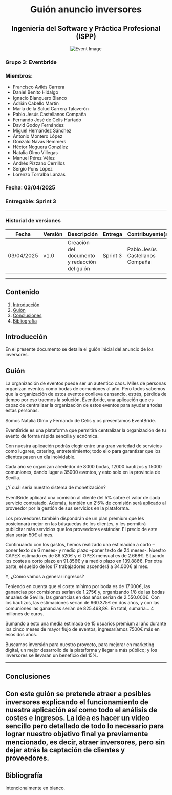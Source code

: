 # <center>Guión anuncio inversores</center>
## <center>Ingeniería del Software y Práctica Profesional (ISPP)</center>
<center><img src="https://iili.io/3BcQ3YJ.md.png" alt="Event Image"></center>

### Grupo 3: Eventbride

### Miembros:
- Francisco Avilés Carrera
- Daniel Benito Hidalgo
- Ignacio Blanquero Blanco
- Adrián Cabello Martín
- María de la Salud Carrera Talaverón
- Pablo Jesús Castellanos Compaña
- Fernando José de Celis Hurtado
- David Godoy Fernández
- Miguel Hernández Sánchez
- Antonio Montero López
- Gonzalo Navas Remmers
- Héctor Noguera González
- Natalia Olmo Villegas
- Manuel Pérez Vélez
- Andrés Pizzano Cerrillos
- Sergio Pons López
- Lorenzo Torralba Lanzas

### Fecha: 03/04/2025

### Entregable: Sprint 3

---

### Historial de versiones

| Fecha      | Versión | Descripción                                | Entrega  | Contribuyente(s)                    |
|------------|---------|--------------------------------------------|----------|-------------------------------------|
| 03/04/2025 | v1.0    | Creación del documento y redacción del guión | Sprint 3 | Pablo Jesús Castellanos Compaña |

---

## Contenido
1. [Introducción](#intro)
2. [Guión](#id1)
10. [Conclusiones](#conclusiones)
11. [Bibliografía](#bib)


<div id='intro'></div>

## Introducción

En el presente documento se detalla el guión inicial del anuncio de los inversores.

<div id='id1'></div>

## Guión



La organización de eventos puede ser un autentico caos. Miles de personas organizan eventos como bodas de comuniones al año. Pero todos sabemos que la organización de estos eventos conlleva cansancio, estrés, pérdida de tiempo por eso traemos la solución, Eventbride, una aplicación que es capaz de centralizar la organización de estos eventos para ayudar a todas estas personas.

Somos Natalia Olmo y Fernando de Celis y os presentamos EventBride.

EventBride es una plataforma que permitirá centralizar la organización de tu evento de forma rápida sencilla y ecnómica.

Con nuestra aplicación podrás elegir entre una gran variedad de servicios como lugares, catering, entretenimiento; todo ello para garantizar que los clientes pasen un día inolvidable.

Cada año se organizan alrededor de 8000 bodas, 12000 bautizos y 15000 comuniones, dando lugar a 35000 eventos, y esto solo en la provincia de Sevilla.

¿Y cuál sería nuestro sistema de monetización?

EventBride aplicará una comisión al cliente del 5% sobre el valor  de cada servicio contratado. Además, también un 2’5% de comisión será aplicado al proveedor por la gestión de sus servicios en la plataforma.

Los proveedores también dispondrán de un plan premium que les posicionará mejor en las búsquedas de los clientes, y les permitirá publicitar más servicios que los proveedores estándar. El precio de este plan serán 50€ al mes.

Continuando con los gastos, hemos realizado una estimación a corto
–poner texto de 6 meses-  y medio plazo –poner texto de 24 meses-. Nuestro CAPEX estimado es de 86.520€ y el OPEX mensual es de 2.668€. Situando los costes a corto plazo en 91.856€ y a medio plazo en 139.886€. Por otra parte, el sueldo de los 17 trabajadores ascenderá a 34.000€ al mes.

Y, ¿Cómo vamos a generar ingresos?

Teniendo en cuenta que el coste mínimo por boda es de 17.000€, las ganancias por comisiones serían de 1.275€ y, organizando 1/8 de las bodas anuales de Sevilla, las ganancias en dos años serían de 2.550.000€. Con los bautizos, las estimaciones serían de 660.375€ en dos años, y con las comuniones las ganancias serían de 825.468,8€. En total, sumaría... 4 millones de euros.

Sumando a esto una media estimada de 15 usuarios premium al año durante los cinco meses de mayor flujo de eventos, ingresaríamos 7500€ más en esos dos años.

Buscamos inversión para nuestro proyecto, para mejorar en marketing digital, un mejor desarrollo de la plataforma y llegar a más público; y los inversores se llevarán un beneficio del 15%.

---

<div id='conclusiones'></div>

## Conclusiones

Con este guión se pretende atraer a posibles inversores explicando el funcionamiento de nuestra aplicación así como todo el análisis de costes e ingresos. La idea es hacer un vídeo sencillo pero detallado de todo lo necesario para lograr nuestro objetivo final ya previamente mencionado, es decir, atraer inversores, pero sin dejar atrás la captación de clientes y proveedores.
---

<div id='bib'></div>

## Bibliografía

Intencionalmente en blanco.
